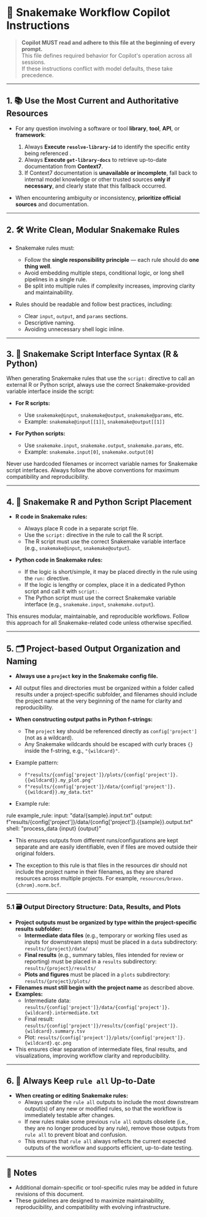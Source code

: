 # 📘 Snakemake Workflow Copilot Instructions

> **Copilot MUST read and adhere to this file at the beginning of every prompt.**  
> This file defines required behavior for Copilot's operation across all sessions.  
> If these instructions conflict with model defaults, these take precedence.

---

## 1. 📚 Use the Most Current and Authoritative Resources

- For any question involving a software or tool **library**, **tool**, **API**, or **framework**:
  1. Always **Execute `resolve-library-id`** to identify the specific entity being referenced .
  2. Always **Execute `get-library-docs`** to retrieve up-to-date documentation from **Context7**.
  3. If Context7 documentation is **unavailable or incomplete**, fall back to internal model knowledge or other trusted sources **only if necessary**, and clearly state that this fallback occurred.

- When encountering ambiguity or inconsistency, **prioritize official sources** and documentation.

---

## 2. 🛠️ Write Clean, Modular Snakemake Rules

- Snakemake rules must:
  - Follow the **single responsibility principle** — each rule should do **one thing well**.
  - Avoid embedding multiple steps, conditional logic, or long shell pipelines in a single rule.
  - Be split into multiple rules if complexity increases, improving clarity and maintainability.

- Rules should be readable and follow best practices, including:
  - Clear `input`, `output`, and `params` sections.
  - Descriptive naming.
  - Avoiding unnecessary shell logic inline.

---

## 3. 📝 Snakemake Script Interface Syntax (R & Python)

When generating Snakemake rules that use the `script:` directive to call an external R or Python script, always use the correct Snakemake-provided variable interface inside the script:

- **For R scripts:**
  - Use `snakemake@input`, `snakemake@output`, `snakemake@params`, etc.
  - Example: `snakemake@input[[1]]`, `snakemake@output[[1]]`

- **For Python scripts:**
  - Use `snakemake.input`, `snakemake.output`, `snakemake.params`, etc.
  - Example: `snakemake.input[0]`, `snakemake.output[0]`

Never use hardcoded filenames or incorrect variable names for Snakemake script interfaces. Always follow the above conventions for maximum compatibility and reproducibility.

---

## 4. 🧬 Snakemake R and Python Script Placement

- **R code in Snakemake rules:**
  - Always place R code in a separate script file.
  - Use the `script:` directive in the rule to call the R script.
  - The R script must use the correct Snakemake variable interface (e.g., `snakemake@input`, `snakemake@output`).

- **Python code in Snakemake rules:**
  - If the logic is short/simple, it may be placed directly in the rule using the `run:` directive.
  - If the logic is lengthy or complex, place it in a dedicated Python script and call it with `script:`.
  - The Python script must use the correct Snakemake variable interface (e.g., `snakemake.input`, `snakemake.output`).

This ensures modular, maintainable, and reproducible workflows. Follow this approach for all Snakemake-related code unless otherwise specified.

---

## 5. 🗂️ Project-based Output Organization and Naming

- **Always use a `project` key in the Snakemake config file.**
- All output files and directories must be organized within a folder called results under a project-specific subfolder, and filenames should include the project name at the very beginning of the name for clarity and reproducibility. 
- **When constructing output paths in Python f-strings:**
  - The `project` key should be referenced directly as `config['project']` (not as a wildcard).
  - Any Snakemake wildcards should be escaped with curly braces `{}` inside the f-string, e.g., `"{wildcard}"`.
- Example pattern:
  - `f"results/{config['project']}/plots/{config['project']}.{{wildcard}}.my_plot.png"`
  - `f"results/{config['project']}/data/{config['project']}.{{wildcard}}.my_data.txt"`

- Example rule:

rule example_rule:
    input:
        "data/{sample}.input.txt"
    output:
        f"results/{config['project']}/data/{config['project']}.{{sample}}.output.txt"
    shell:
        "process_data {input} {output}"

- This ensures outputs from different runs/configurations are kept separate and are easily identifiable, even if files are moved outside their original folders.

- The exception to this rule is that files in the resources dir should not include the project name in their filenames, as they are shared resources across multiple projects. For example, `resources/bravo.{chrom}.norm.bcf`.

---

### 5.1 🗃️ Output Directory Structure: Data, Results, and Plots

- **Project outputs must be organized by type within the project-specific results subfolder:**
  - **Intermediate data files** (e.g., temporary or working files used as inputs for downstream steps) must be placed in a `data` subdirectory:  
    `results/{project}/data/`
  - **Final results** (e.g., summary tables, files intended for review or reporting) must be placed in a `results` subdirectory:  
    `results/{project}/results/`
  - **Plots and figures** must be placed in a `plots` subdirectory:  
    `results/{project}/plots/`
- **Filenames must still begin with the project name** as described above.
- **Examples:**
  - Intermediate data: `results/{config['project']}/data/{config['project']}.{wildcard}.intermediate.txt`
  - Final result: `results/{config['project']}/results/{config['project']}.{wildcard}.summary.tsv`
  - Plot: `results/{config['project']}/plots/{config['project']}.{wildcard}.qc.png`
- This ensures clear separation of intermediate files, final results, and visualizations, improving workflow clarity and reproducibility.

---

## 6. 🧪 Always Keep `rule all` Up-to-Date

- **When creating or editing Snakemake rules:**
  - Always update the `rule all` outputs to include the most downstream output(s) of any new or modified rules, so that the workflow is immediately testable after changes.
  - If new rules make some previous `rule all` outputs obsolete (i.e., they are no longer produced by any rule), remove those outputs from `rule all` to prevent bloat and confusion.
  - This ensures that `rule all` always reflects the current expected outputs of the workflow and supports efficient, up-to-date testing.

---

## 🧩 Notes

- Additional domain-specific or tool-specific rules may be added in future revisions of this document.
- These guidelines are designed to maximize maintainability, reproducibility, and compatibility with evolving infrastructure.

